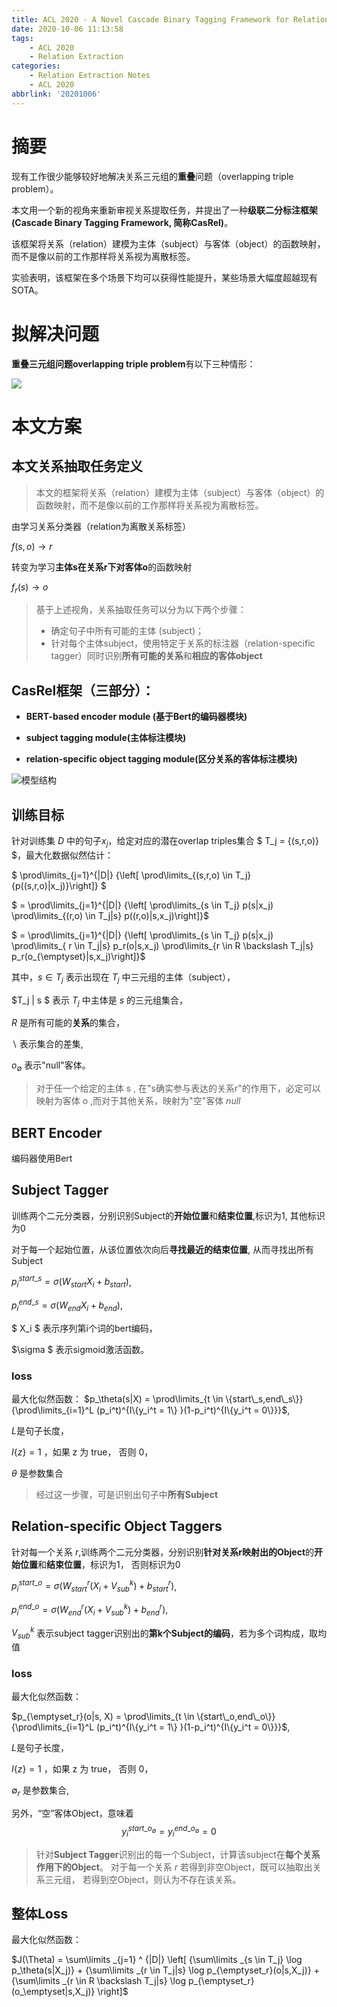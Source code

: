 ```yaml
---
title: ACL 2020 - A Novel Cascade Binary Tagging Framework for Relational Triple Extraction
date: 2020-10-06 11:13:58
tags: 
	- ACL 2020
	- Relation Extraction
categories: 
	- Relation Extraction Notes
	- ACL 2020
abbrlink: '20201006'
---
```


# 摘要

现有工作很少能够较好地解决关系三元组的**重叠**问题（overlapping triple problem）。 

本文用一个新的视角来重新审视关系提取任务，并提出了一种**级联二分标注框架(Cascade Binary Tagging Framework, 简称CasRel)**。

该框架将关系（relation）建模为主体（subject）与客体（object）的函数映射，而不是像以前的工作那样将关系视为离散标签。 

实验表明，该框架在多个场景下均可以获得性能提升，某些场景大幅度超越现有SOTA。

# 拟解决问题

**重叠三元组问题overlapping triple problem**有以下三种情形：

![](ACL-2020-A-Novel-Cascade-Binary-Tagging-Framework-for-Relational-Triple-Extraction/overlapType.jpg)

# 本文方案

## 本文关系抽取任务定义
> 本文的框架将关系（relation）建模为主体（subject）与客体（object）的函数映射，而不是像以前的工作那样将关系视为离散标签。

由学习关系分类器（relation为离散关系标签）

$f(s,o) \to r$

转变为学习**主体s在关系r下对客体o**的函数映射

$f_r(s) \to o$

>基于上述视角，关系抽取任务可以分为以下两个步骤：
> 
> * 确定句子中所有可能的主体  (subject)；
> * 针对每个主体subject，使用特定于关系的标注器（relation-specific tagger）同时识别**所有可能的关系**和**相应的客体object**

## CasRel框架（三部分）：

* **BERT-based encoder module (基于Bert的编码器模块)**

* **subject tagging module(主体标注模块)**

* **relation-specific object tagging module(区分关系的客体标注模块)**

![模型结构](ACL-2020-A-Novel-Cascade-Binary-Tagging-Framework-for-Relational-Triple-Extraction/casrel.jpg)

## 训练目标

针对训练集 $D$ 中的句子$x_j$，给定对应的潜在overlap triples集合 $ T_j = \{(s,r,o)\} $，最大化数据似然估计：

$ \prod\limits_{j=1}^{|D|} {\left[ \prod\limits_{(s,r,o) \in T_j} {p((s,r,o)|x_j)}\right]} $

$ = \prod\limits_{j=1}^{|D|} {\left[ \prod\limits_{s \in T_j} p(s|x_j) \prod\limits_{(r,o) \in T_j|s} p((r,o)|s,x_j)\right]}$

$ = \prod\limits_{j=1}^{|D|} {\left[ \prod\limits_{s \in T_j} p(s|x_j) \prod\limits_{ r \in T_j|s} p_r(o|s,x_j) \prod\limits_{r \in R \backslash T_j|s} p_r(o_{\emptyset}|s,x_j)\right]}$

其中，$s \in T_j$ 表示出现在 $T_j$ 中三元组的主体（subject），

$T_j | s $ 表示 $T_j$ 中主体是 $s$ 的三元组集合，

$R$ 是所有可能的**关系**的集合，

$\backslash$ 表示集合的差集,

$o_\emptyset$ 表示"null"客体。

> 对于任一个给定的主体 s , 在"s确实参与表达的关系r"的作用下，必定可以映射为客体 o ,而对于其他关系，映射为"空"客体 $null$

## BERT Encoder

编码器使用Bert 

## Subject Tagger

训练两个二元分类器，分别识别Subject的**开始位置**和**结束位置**,标识为1, 其他标识为0

对于每一个起始位置，从该位置依次向后**寻找最近的结束位置**, 从而寻找出所有Subject

$p_i^{start\_s} = \sigma (W_{start} X_i + b_{start})$,

$p_i^{end\_s} = \sigma (W_{end} X_i + b_{end})$,

$ X_i $ 表示序列第i个词的bert编码，

$\sigma $ 表示sigmoid激活函数。

### loss

最大化似然函数：
$p_\theta(s|X) = \prod\limits_{t \in \{start\_s,end\_s\}} {\prod\limits_{i=1}^L (p_i^t)^{I\{y_i^t = 1\} }(1-p_i^t)^{I\{y_i^t = 0\}}}$,

$L$是句子长度，

$I\{z\} = 1$ ，如果 z 为 true， 否则 0，

$\theta$ 是参数集合

> 经过这一步骤，可是识别出句子中**所有Subject**

## Relation-specific Object Taggers

针对每一个关系 $r$,训练两个二元分类器，分别识别**针对关系r映射出的Object**的**开始位置**和**结束位置**，标识为1， 否则标识为0

$p_i^{start\_o} = \sigma (W_{start}^r (X_i + V^k_{sub}) + b_{start}^r)$,

$p_i^{end\_o} = \sigma (W_{end}^r (X_i + V^k_{sub}) + b_{end}^r)$,

$V_{sub}^k$ 表示subject tagger识别出的**第k个Subject的编码**，若为多个词构成，取均值

### loss

最大化似然函数：

$p_{\emptyset_r}(o|s, X) = \prod\limits_{t \in \{start\_o,end\_o\}} {\prod\limits_{i=1}^L (p_i^t)^{I\{y_i^t = 1\} }(1-p_i^t)^{I\{y_i^t = 0\}}}$,

$L$是句子长度，

$I\{z\} = 1$ ，如果 z 为 true， 否则 0，

$\emptyset_r$ 是参数集合,

另外，“空”客体Object，意味着 
$$y_i^{start\_o_{\emptyset}} = y_i^{end\_o_{\emptyset}} = 0 $$

> 针对**Subject Tagger**识别出的每一个Subject，计算该subject在**每个关系作用下的Object**。
> 对于每一个关系 $r$
> 若得到非空Object，既可以抽取出关系三元组，
> 若得到空Object，则认为不存在该关系。

## 整体Loss

最大化似然函数：

$J(\Theta) = \sum\limits _{j=1} ^ {|D|} \left[ {\sum\limits _{s \in T_j} \log p_\theta(s|X_j)} + {\sum\limits _{r \in T_j|s} \log p_{\emptyset_r}(o|s,X_j)} + {\sum\limits _{r \in R \backslash T_j|s} \log p_{\emptyset_r}(o_\emptyset|s,X_j)}  \right]$


